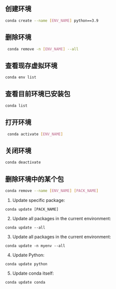 
## 创建环境
```bash
conda create --name [ENV_NAME] python==3.9
```

## 删除环境
```bash
 conda remove -n [ENV_NAME] --all
```

## 查看现存虚拟环境
```bash
conda env list
```

## 查看目前环境已安装包
```bash
conda list
```

## 打开环境
```bash
 conda activate [ENV_NAME]
```

## 关闭环境
```bash
conda deactivate
```

## 删除环境中的某个包
```bash
conda remove --name [ENV_NAME] [PACK_NAME]
```

1. Update specific package:
```
conda update [PACK_NAME]
```

2. Update all packages in the current environment:
```
conda update --all
```

3. Update all packages in the current environment:
```
conda update -n myenv --all
```

4. Update Python:
```
conda update python
```

5. Update conda itself:
```
conda update conda
```